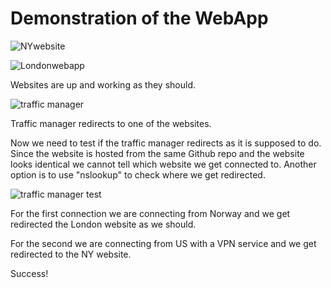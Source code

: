 # Demonstration of the WebApp
![NYwebsite](https://user-images.githubusercontent.com/110972992/190180095-401a6e85-128f-4419-aa43-e46fb5487dd9.png)

![Londonwebapp](https://user-images.githubusercontent.com/110972992/190180638-8bad0a6d-ef33-4903-bde4-a77e7e376735.png)

Websites are up and working as they should.

![traffic manager](https://user-images.githubusercontent.com/110972992/190188628-06628931-f293-433f-91c1-087b0a4ddd61.png)

Traffic manager redirects to one of the websites.

Now we need to test if the traffic manager redirects as it is supposed to do. Since the website is hosted from the same Github repo and the website looks identical we cannot tell which website we get connected to. Another option is to use "nslookup" to check where we get redirected.

![traffic manager test](https://user-images.githubusercontent.com/110972992/190195342-beb9b73e-f4e4-453f-b873-b7bc05a02a09.png)


For the first connection we are connecting from Norway and we get redirected the London website as we should.

For the second we are connecting from US with a VPN service and we get redirected to the NY website.

Success!
